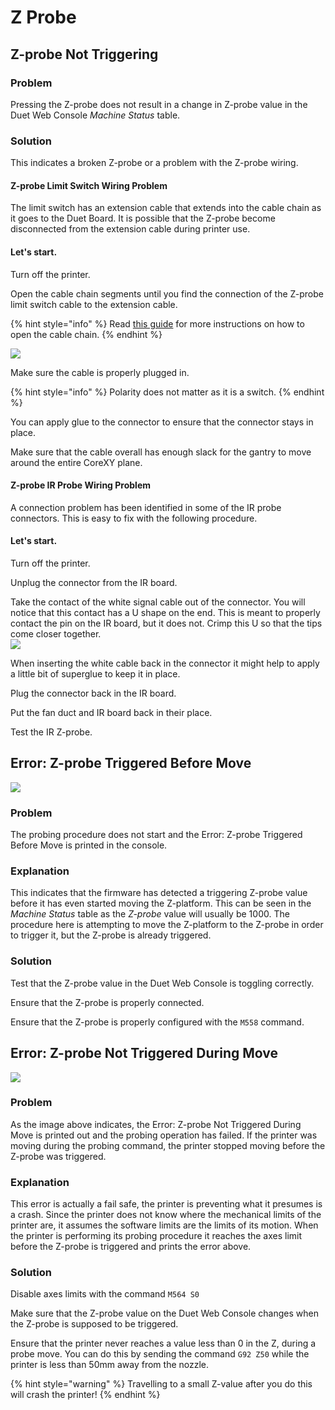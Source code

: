 # Z Probe

## Z-probe Not Triggering

### Problem

Pressing the Z-probe does not result in a change in Z-probe value in the Duet Web Console _Machine Status_ table.

### Solution

This indicates a broken Z-probe or a problem with the Z-probe wiring. 

#### Z-probe Limit Switch Wiring Problem

The limit switch has an extension cable that extends into the cable chain as it goes to the Duet Board. It is possible that the Z-probe become disconnected from the extension cable during printer use.

#### Let's start.

Turn off the printer.

Open the cable chain segments until you find the connection of the Z-probe limit switch cable to the extension cable.

{% hint style="info" %}
 Read [this guide](../repair-and-maintenance/install-uninstall/cable-chain.md#how-to-open) for more instructions on how to open the cable chain.
{% endhint %}

 ![](../.gitbook/assets/zprobeconnector%20%281%29.jpg) 

Make sure the cable is properly plugged in. 

{% hint style="info" %}
Polarity does not matter as it is a switch.
{% endhint %}

You can apply glue to the connector to ensure that the connector stays in place. 

Make sure that the cable overall has enough slack for the gantry to move around the entire CoreXY plane.

#### Z-probe IR Probe Wiring Problem

A connection problem has been identified in some of the IR probe connectors. This is easy to fix with the following procedure.

#### Let's start.

Turn off the printer.

Unplug the connector from the IR board.

Take the contact of the white signal cable out of the connector. You will notice that this contact has a U shape on the end. This is meant to properly contact the pin on the IR board, but it does not. Crimp this U so that the tips come closer together.  
 ![](../.gitbook/assets/z-probecable.jpg) 

When inserting the white cable back in the connector it might help to apply a little bit of superglue to keep it in place.

Plug the connector back in the IR board.

Put the fan duct and IR board back in their place.

Test the IR Z-probe.

## Error: Z-probe Triggered Before Move

![](../.gitbook/assets/errorzprobetriggeredbefore.png)

### Problem

The probing procedure does not start and the Error: Z-probe Triggered Before Move is  printed in the console.

### Explanation

This indicates that the firmware has detected a triggering Z-probe value before it has even started moving the Z-platform. This can be seen in the _Machine Status_ table as the _Z-probe_ value will usually be 1000. The procedure here is attempting to move the Z-platform to the Z-probe in order to trigger it, but the Z-probe is already triggered.

### Solution

Test that the Z-probe value in the Duet Web Console is toggling correctly.

Ensure that the Z-probe is properly connected.

Ensure that the Z-probe is properly configured with the `M558` command.

## Error: Z-probe Not Triggered During Move

![](../.gitbook/assets/errorzprobenottriggered.png)

### Problem

As the image above indicates, the Error: Z-probe Not Triggered During Move is printed out and the probing operation has failed. If the printer was moving during the probing command, the printer stopped moving before the Z-probe was triggered.

### Explanation

This error is actually a fail safe, the printer is preventing what it presumes is a crash. Since the printer does not know where the mechanical limits of the printer are, it assumes the software limits are the limits of its motion. When the printer is performing its probing procedure it reaches the axes limit before the Z-probe is triggered and prints the error above.  

### Solution

Disable axes limits with the command `M564 S0`

Make sure that the Z-probe value on the Duet Web Console changes when the Z-probe is supposed to be triggered.

Ensure that the printer never reaches a value less than 0 in the Z, during a probe move. You can do this by sending the command `G92 Z50` while the printer is less than 50mm away from the nozzle.

{% hint style="warning" %}
Travelling to a small Z-value after you do this will crash the printer!
{% endhint %}


